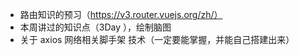 - 路由知识的预习（https://v3.router.vuejs.org/zh/）
- 本周讲过的知识点（3Day ），绘制脑图
- 关于 axios 网络相关脚手架 技术（一定要能掌握，并能自己搭建出来）
